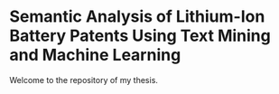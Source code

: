 # Semantic Analysis of Lithium-Ion Battery Patents Using Text Mining and Machine Learning

Welcome to the repository of my thesis.

